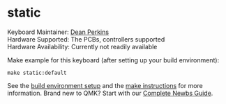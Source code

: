 # static

Keyboard Maintainer: [Dean Perkins](https://github.com/dernPerkins)  
Hardware Supported: The PCBs, controllers supported  
Hardware Availability: Currently not readily available

Make example for this keyboard (after setting up your build environment):

    make static:default

See the [build environment setup](https://docs.qmk.fm/#/getting_started_build_tools) and the [make instructions](https://docs.qmk.fm/#/getting_started_make_guide) for more information. Brand new to QMK? Start with our [Complete Newbs Guide](https://docs.qmk.fm/#/newbs).
